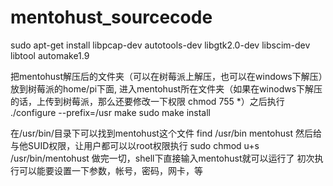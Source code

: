 # mentohust_sourcecode

sudo apt-get install libpcap-dev autotools-dev libgtk2.0-dev libscim-dev libtool automake1.9

把mentohust解压后的文件夹（可以在树莓派上解压，也可以在windows下解压）放到树莓派的home/pi下面,
进入mentohust所在文件夹（如果在winodws下解压的话，上传到树莓派，那么还要修改一下权限 chmod 755 *）之后执行
./configure --prefix=/usr
make
sudo make install

在/usr/bin/目录下可以找到mentohust这个文件 find /usr/bin mentohust
然后给与他SUID权限，让用户都可以以root权限执行
sudo chmod u+s /usr/bin/mentohust
做完一切，shell下直接输入mentohust就可以运行了
初次执行可以能要设置一下参数，帐号，密码，网卡，等
